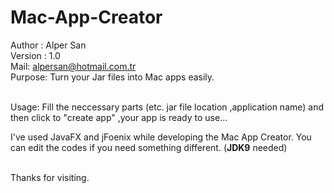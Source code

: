 # Mac-App-Creator

Author : Alper San </br>
Version : 1.0 </br>
Mail: alpersan@hotmail.com.tr </br>
Purpose: Turn your Jar files into Mac apps easily.</br><br>


Usage: Fill the neccessary parts (etc. jar file location ,application name) and then click to "create app" ,your app is ready to use... 
</br>

I've used JavaFX and jFoenix while developing the Mac App Creator. You can edit the codes if you need something different. (<b>JDK9</b> needed)
</br></br>


Thanks for visiting.
